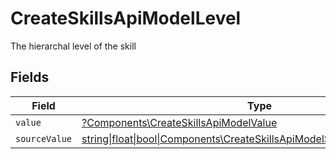 # CreateSkillsApiModelLevel

The hierarchal level of the skill


## Fields

| Field                                                                                                                                  | Type                                                                                                                                   | Required                                                                                                                               | Description                                                                                                                            |
| -------------------------------------------------------------------------------------------------------------------------------------- | -------------------------------------------------------------------------------------------------------------------------------------- | -------------------------------------------------------------------------------------------------------------------------------------- | -------------------------------------------------------------------------------------------------------------------------------------- |
| `value`                                                                                                                                | [?Components\CreateSkillsApiModelValue](../../Models/Components/CreateSkillsApiModelValue.md)                                          | :heavy_minus_sign:                                                                                                                     | N/A                                                                                                                                    |
| `sourceValue`                                                                                                                          | [string\|float\|bool\|Components\CreateSkillsApiModelSourceValue4\|array\|null](../../Models/Components/CreateSkillsApiModelSourceValue.md) | :heavy_minus_sign:                                                                                                                     | N/A                                                                                                                                    |